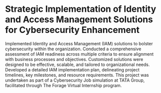 # Strategic Implementation of Identity and Access Management Solutions for Cybersecurity Enhancement
Implemented Identity and Access Management (IAM) solutions to bolster cybersecurity within the organization. Conducted a comprehensive assessment of IAM readiness across multiple criteria to ensure alignment with business processes and objectives. Customized solutions were designed to be effective, scalable, and tailored to organizational needs. Developed a detailed IAM implementation plan, delineating project timelines, key milestones, and resource requirements. This project was undertaken as part of a Cybersecurity Job simulation at TATA Group, facilitated through The Forage Virtual Internship program.
